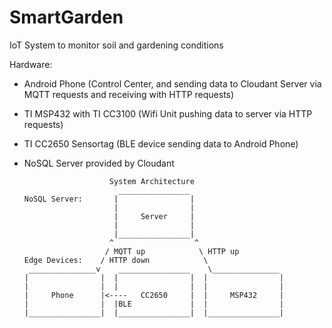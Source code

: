 # SmartGarden
IoT System to monitor soil and gardening conditions

Hardware:
- Android Phone (Control Center, and sending data to Cloudant Server via MQTT requests and receiving with HTTP requests)
- TI MSP432 with TI CC3100 (Wifi Unit pushing data to server via HTTP requests)
- TI CC2650 Sensortag (BLE device sending data to Android Phone)
- NoSQL Server provided by Cloudant


                         System Architecture
                           ________________ 
      NoSQL Server:       |                |
                          |                |
                          |     Server     |
                          |                |
                          |________________|
                         ^                  ^
                        / MQTT up            \ HTTP up
      Edge Devices:    / HTTP down            \ 
       _______________v    ________________    \_______________ 
      |                |  |                |  |                |
      |                |  |                |  |                |
      |     Phone      |<----   CC2650     |  |     MSP432     |
      |                |  |BLE             |  |                |
      |________________|  |________________|  |________________|
